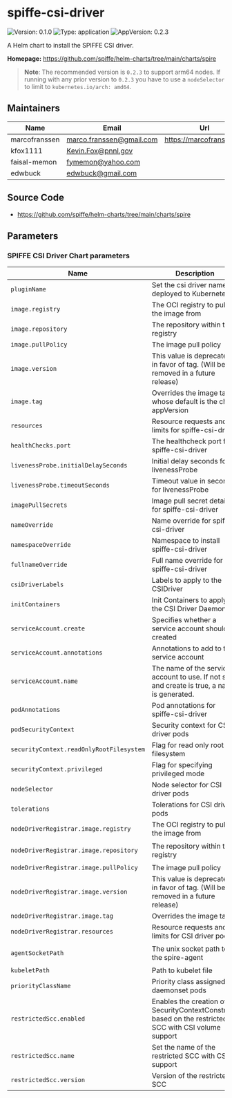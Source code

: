 # spiffe-csi-driver

<!-- This README.md is generated. Please edit README.md.gotmpl -->

![Version: 0.1.0](https://img.shields.io/badge/Version-0.1.0-informational?style=flat-square) ![Type: application](https://img.shields.io/badge/Type-application-informational?style=flat-square) ![AppVersion: 0.2.3](https://img.shields.io/badge/AppVersion-0.2.3-informational?style=flat-square)

A Helm chart to install the SPIFFE CSI driver.

**Homepage:** <https://github.com/spiffe/helm-charts/tree/main/charts/spire>

> **Note**: The recommended version is `0.2.3` to support arm64 nodes. If running with any
> prior version to `0.2.3` you have to use a `nodeSelector` to limit to `kubernetes.io/arch: amd64`.

## Maintainers

| Name | Email | Url |
| ---- | ------ | --- |
| marcofranssen | <marco.franssen@gmail.com> | <https://marcofranssen.nl> |
| kfox1111 | <Kevin.Fox@pnnl.gov> |  |
| faisal-memon | <fymemon@yahoo.com> |  |
| edwbuck | <edwbuck@gmail.com> |  |

## Source Code

* <https://github.com/spiffe/helm-charts/tree/main/charts/spire>

## Parameters

### SPIFFE CSI Driver Chart parameters

| Name                                     | Description                                                                                             | Value                                       |
| ---------------------------------------- | ------------------------------------------------------------------------------------------------------- | ------------------------------------------- |
| `pluginName`                             | Set the csi driver name deployed to Kubernetes.                                                         | `csi.spiffe.io`                             |
| `image.registry`                         | The OCI registry to pull the image from                                                                 | `ghcr.io`                                   |
| `image.repository`                       | The repository within the registry                                                                      | `spiffe/spiffe-csi-driver`                  |
| `image.pullPolicy`                       | The image pull policy                                                                                   | `IfNotPresent`                              |
| `image.version`                          | This value is deprecated in favor of tag. (Will be removed in a future release)                         | `""`                                        |
| `image.tag`                              | Overrides the image tag whose default is the chart appVersion                                           | `""`                                        |
| `resources`                              | Resource requests and limits for spiffe-csi-driver                                                      | `{}`                                        |
| `healthChecks.port`                      | The healthcheck port for spiffe-csi-driver                                                              | `9809`                                      |
| `livenessProbe.initialDelaySeconds`      | Initial delay seconds for livenessProbe                                                                 | `5`                                         |
| `livenessProbe.timeoutSeconds`           | Timeout value in seconds for livenessProbe                                                              | `5`                                         |
| `imagePullSecrets`                       | Image pull secret details for spiffe-csi-driver                                                         | `[]`                                        |
| `nameOverride`                           | Name override for spiffe-csi-driver                                                                     | `""`                                        |
| `namespaceOverride`                      | Namespace to install spiffe-csi-driver                                                                  | `""`                                        |
| `fullnameOverride`                       | Full name override for spiffe-csi-driver                                                                | `""`                                        |
| `csiDriverLabels`                        | Labels to apply to the CSIDriver                                                                        | `{}`                                        |
| `initContainers`                         | Init Containers to apply to the CSI Driver DaemonSet                                                    | `[]`                                        |
| `serviceAccount.create`                  | Specifies whether a service account should be created                                                   | `true`                                      |
| `serviceAccount.annotations`             | Annotations to add to the service account                                                               | `{}`                                        |
| `serviceAccount.name`                    | The name of the service account to use. If not set and create is true, a name is generated.             | `""`                                        |
| `podAnnotations`                         | Pod annotations for spiffe-csi-driver                                                                   | `{}`                                        |
| `podSecurityContext`                     | Security context for CSI driver pods                                                                    | `{}`                                        |
| `securityContext.readOnlyRootFilesystem` | Flag for read only root filesystem                                                                      | `true`                                      |
| `securityContext.privileged`             | Flag for specifying privileged mode                                                                     | `true`                                      |
| `nodeSelector`                           | Node selector for CSI driver pods                                                                       | `{}`                                        |
| `tolerations`                            | Tolerations for CSI driver pods                                                                         | `[]`                                        |
| `nodeDriverRegistrar.image.registry`     | The OCI registry to pull the image from                                                                 | `registry.k8s.io`                           |
| `nodeDriverRegistrar.image.repository`   | The repository within the registry                                                                      | `sig-storage/csi-node-driver-registrar`     |
| `nodeDriverRegistrar.image.pullPolicy`   | The image pull policy                                                                                   | `IfNotPresent`                              |
| `nodeDriverRegistrar.image.version`      | This value is deprecated in favor of tag. (Will be removed in a future release)                         | `""`                                        |
| `nodeDriverRegistrar.image.tag`          | Overrides the image tag                                                                                 | `v2.9.0`                                    |
| `nodeDriverRegistrar.resources`          | Resource requests and limits for CSI driver pods                                                        | `{}`                                        |
| `agentSocketPath`                        | The unix socket path to the spire-agent                                                                 | `/run/spire/agent-sockets/spire-agent.sock` |
| `kubeletPath`                            | Path to kubelet file                                                                                    | `/var/lib/kubelet`                          |
| `priorityClassName`                      | Priority class assigned to daemonset pods                                                               | `""`                                        |
| `restrictedScc.enabled`                  | Enables the creation of a SecurityContextConstraint based on the restricted SCC with CSI volume support | `false`                                     |
| `restrictedScc.name`                     | Set the name of the restricted SCC with CSI support                                                     | `""`                                        |
| `restrictedScc.version`                  | Version of the restricted SCC                                                                           | `2`                                         |
